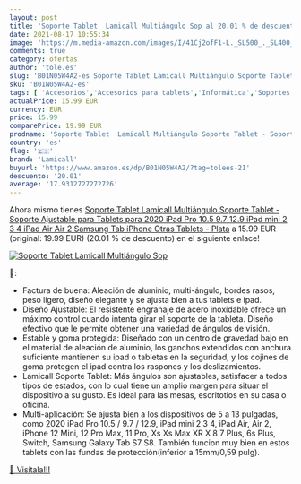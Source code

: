 ```yaml
---
layout: post
title: 'Soporte Tablet  Lamicall Multiángulo Sop al 20.01 % de descuento'
date: 2021-08-17 10:55:34
image: 'https://m.media-amazon.com/images/I/41Cj2ofF1-L._SL500_._SL400_.jpg'
comments: true
category: ofertas
author: 'tole.es'
slug: 'B01N05W4A2-es Soporte Tablet Lamicall Multiángulo Soporte Tablet -...'
sku: 'B01N05W4A2-es'
tags: [ 'Accesorios','Accesorios para tablets','Informática','Soportes para tablets','iphone','lamicall','samsung','tablet', ]
actualPrice: 15.99 EUR
currency: EUR
price: 15.99
comparePrice: 19.99 EUR
prodname: 'Soporte Tablet  Lamicall Multiángulo Soporte Tablet - Soporte Ajustable para Tablets para 2020 iPad Pro 10.5  9.7  12.9  iPad mini 2 3 4  iPad Air  Air 2  Samsung Tab  iPhone  Otras Tablets - Plata'
country: 'es'
flag: '🇪🇸'
brand: 'Lamicall'
buyurl: 'https://www.amazon.es/dp/B01N05W4A2/?tag=tolees-21'
descuento: '20.01'
average: '17.9312727272726'
---
```


Ahora mismo tienes [Soporte Tablet  Lamicall Multiángulo Soporte Tablet - Soporte Ajustable para Tablets para 2020 iPad Pro 10.5  9.7  12.9  iPad mini 2 3 4  iPad Air  Air 2  Samsung Tab  iPhone  Otras Tablets - Plata](https://www.amazon.es/dp/B01N05W4A2/?tag=tolees-21) a 15.99 EUR (original: 19.99 EUR) (20.01 %  de descuento) en el siguiente enlace!

[![Soporte Tablet  Lamicall Multiángulo Sop](https://m.media-amazon.com/images/I/41Cj2ofF1-L._SL500_._SL400_.jpg)](https://www.amazon.es/dp/B01N05W4A2/?tag=tolees-21)

🔎:

- Factura de buena: Aleación de aluminio, multi-ángulo, bordes rasos, peso ligero, diseño elegante y se ajusta bien a tus tablets e ipad.
- Diseño Ajustable: El resistente engranaje de acero inoxidable ofrece un máximo control cuando intenta girar el soporte de la tableta. Diseño efectivo que le permite obtener una variedad de ángulos de visión.
- Estable y goma protegida: Diseñado con un centro de gravedad bajo en el material de aleación de aluminio, los ganchos extendidos con anchura suficiente mantienen su ipad o tabletas en la seguridad, y los cojines de goma protegen el ipad contra los raspones y los deslizamientos.
- Lamicall Soporte Tablet: Más ángulos son ajustables, satisfacer a todos tipos de estados, con lo cual tiene un amplio margen para situar el dispositivo a su gusto. Es ideal para las mesas, escritotios en su casa o oficina.
- Multi-aplicación: Se ajusta bien a los dispositivos de 5 a 13 pulgadas, como 2020 iPad Pro 10.5 / 9.7 / 12.9, iPad mini 2 3 4, iPad Air, Air 2, iPhone 12 Mini, 12 Pro Max, 11 Pro, Xs Xs Max XR X 8 7 Plus, 6s Plus, Switch, Samsung Galaxy Tab S7 S8. También funcion muy bien en estos tablets con las fundas de protección(inferior a 15mm/0,59 pulg).

[🛒 Visítala!!!](https://www.amazon.es/dp/B01N05W4A2/?tag=tolees-21)
